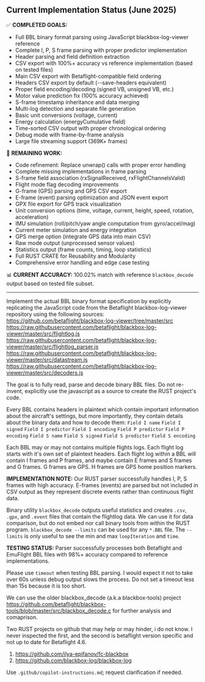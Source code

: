 ## Current Implementation Status (June 2025)

✅ **COMPLETED GOALS:**
- Full BBL binary format parsing using JavaScript blackbox-log-viewer reference
- Complete I, P, S frame parsing with proper predictor implementation
- Header parsing and field definition extraction
- CSV export with 100%+ accuracy vs reference implementation (based on tested files)
- Main CSV export with Betaflight-compatible field ordering
- Headers CSV export by default (--save-headers equivalent)
- Proper field encoding/decoding (signed VB, unsigned VB, etc.)
- Motor value prediction fix (100% accuracy achieved)
- S-frame timestamp inheritance and data merging
- Multi-log detection and separate file generation
- Basic unit conversions (voltage, current)
- Energy calculation (energyCumulative field)
- Time-sorted CSV output with proper chronological ordering
- Debug mode with frame-by-frame analysis
- Large file streaming support (369K+ frames)

🔧 **REMAINING WORK:**
- Code refinement: Replace unwrap() calls with proper error handling
- Complete missing implementations in frame parsing
- S-frame field association (rxSignalReceived, rxFlightChannelsValid)
- Flight mode flag decoding improvements  
- G-frame (GPS) parsing and GPS CSV export
- E-frame (event) parsing optimization and JSON event export
- GPX file export for GPS track visualization
- Unit conversion options (time, voltage, current, height, speed, rotation, acceleration)
- IMU simulation (roll/pitch/yaw angle computation from gyro/accel/mag)
- Current meter simulation and energy integration
- GPS merge option (integrate GPS data into main CSV)
- Raw mode output (unprocessed sensor values)
- Statistics output (frame counts, timing, loop statistics)
- Full RUST CRATE for Reusability and Modularity
- Comprehensive error handling and edge case testing

📊 **CURRENT ACCURACY:** 100.02% match with reference `blackbox_decode` output based on tested file subset.

---

Implement the actual BBL binary format specification by explicitly replicating the JavaScript code from the Betaflight blackbox-log-viewer repository using the following sources:
https://github.com/betaflight/blackbox-log-viewer/tree/master/src
https://raw.githubusercontent.com/betaflight/blackbox-log-viewer/master/src/flightlog.js
https://raw.githubusercontent.com/betaflight/blackbox-log-viewer/master/src/flightlog_parser.js
https://raw.githubusercontent.com/betaflight/blackbox-log-viewer/master/src/datastream.js
https://raw.githubusercontent.com/betaflight/blackbox-log-viewer/master/src/decoders.js

The goal is to fully read, parse and decode binary BBL files. Do not re-invent, explicitly use the javascript as a source to create the RUST project's code.

Every BBL contains headers in plaintext which contain important information about the aircraft's settings, but more importantly, they contain details about the binary data and how to decode them:
`Field I name`
`Field I signed`
`Field I predictor`
`Field I encoding`
`Field P predictor`
`Field P encoding`
`Field S name`
`Field S signed`
`Field S predictor`
`Field S encoding`

Each BBL may or may not contains multiple flights logs. Each flight log starts with it's own set of plaintext headers. Each flight log within a BBL will contain I frames and P frames, and maybe contain E frames and S frames and G frames. G frames are GPS. H frames are GPS home position markers.

**IMPLEMENTATION NOTE:** Our RUST parser successfully handles I, P, S frames with high accuracy. E-frames (events) are parsed but not included in CSV output as they represent discrete events rather than continuous flight data.

Binary utility `blackbox_decode` outputs useful statistics and creates `.csv`, `.gpx`, and `.event` files that contain the flightlog data.  We can use it for data comparison, but do not embed nor call binary tools from within the RUST program. `blackbox_decode --limits` can be used for any `*.BBL` file.  The `--limits` is only useful to see the min and max `loopIteration` and `time`.

**TESTING STATUS:** Parser successfully processes both Betaflight and EmuFlight BBL files with 98%+ accuracy compared to reference implementations.

Please use `timeout` when testing BBL parsing. I would expect it not to take over 60s unless debug output slows the process. Do not set a timeout less than 15s because it is too short.

We can use the older blackbox_decode (a.k.a blackbox-tools) project https://github.com/betaflight/blackbox-tools/blob/master/src/blackbox_decode.c for further analysis and comaprison.

Two RUST projects on github that may help or may hinder, i do not know. I never inspected the first, and the second is betaflight version specific and not up to date for Betaflight 4.6.
 1) https://github.com/ilya-epifanov/fc-blackbox
 2) https://github.com/blackbox-log/blackbox-log

Use `.github/copilot-instructions.md`; request clarification if needed.

